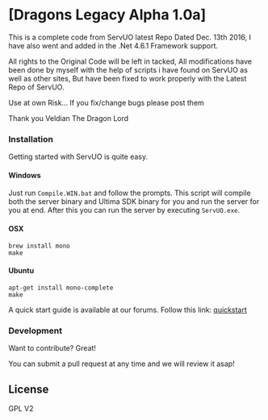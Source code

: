 # [Dragons Legacy Alpha 1.0a]

This is a complete code from ServUO latest Repo Dated Dec. 13th 2016, I have also went and added in the .Net 4.6.1 Framework support.

All rights to the Original Code will be left in tacked, All modifications have been done by myself with the help of scripts i have found on ServUO as well as other sites, But have been fixed to work properly with the Latest Repo of ServUO.

Use at own Risk... If you fix/change bugs please post them

Thank you
Veldian The Dragon Lord 

### Installation

Getting started with ServUO is quite easy.

#### Windows
Just run `Compile.WIN.bat` and follow the prompts. This script will compile both the server binary and Ultima SDK binary for you and run the server for you at end. After this you can run the server by executing `ServUO.exe`.

#### OSX
`brew install mono`  
`make`

#### Ubuntu
`apt-get install mono-complete`  
`make`

A quick start guide is available at our forums. Follow this link: [quickstart]

### Development

Want to contribute? Great!

You can submit a pull request at any time and we will review it asap!

License
----

GPL V2




   [ServUO]: <https://servuo.com>
   [quickstart]: <https://www.servuo.com/tutorials/getting-started-with-servuo.2/>
